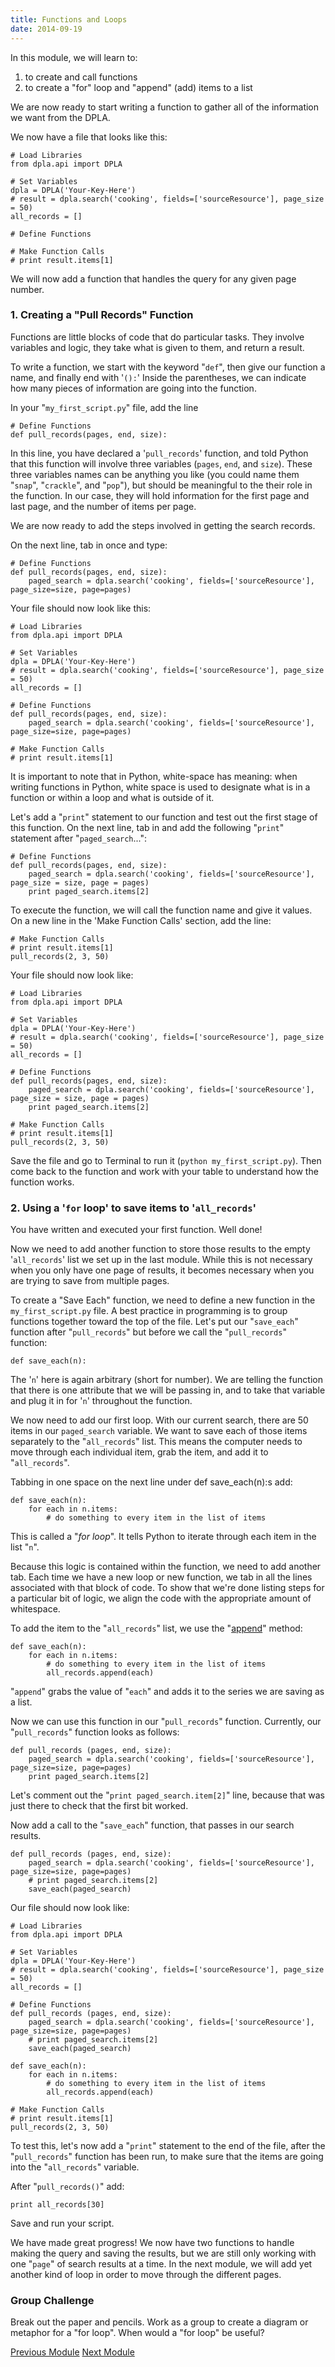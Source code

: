 ```yaml
---
title: Functions and Loops
date: 2014-09-19
---
```


In this module, we will learn to:

1. to create and call functions
2. to create a "for" loop and "append" (add) items to a list

We are now ready to start writing a function to gather all of the information we want from the DPLA.

We now have a file that looks like this:

	# Load Libraries
	from dpla.api import DPLA

	# Set Variables
	dpla = DPLA('Your-Key-Here')
	# result = dpla.search('cooking', fields=['sourceResource'], page_size = 50)
	all_records = []

	# Define Functions

	# Make Function Calls
	# print result.items[1]

We will now add a function that handles the query for any given page number.

### 1. Creating a "Pull Records" Function

Functions are little blocks of code that do particular tasks. They involve variables and logic, they take what is given to them, and return a result.

To write a function, we start with the keyword "`def`", then give our function a name, and finally end with '`():`' Inside the parentheses, we can indicate how many pieces of information are going into the function.

In your "`my_first_script.py`" file, add the line

	# Define Functions
	def pull_records(pages, end, size):

In this line, you have declared a '`pull_records`' function, and told Python that this function will involve three variables (`pages`, `end`, and `size`). These three variables names can be anything you like (you could name them "`snap`", "`crackle`", and "`pop`"), but should be meaningful to the their role in the function. In our case, they will hold information for the first page and last page, and the number of items per page.

We are now ready to add the steps involved in getting the search records.

On the next line, tab in once and type:

	# Define Functions
	def pull_records(pages, end, size):
		paged_search = dpla.search('cooking', fields=['sourceResource'], page_size=size, page=pages)

Your file should now look like this:

	# Load Libraries
	from dpla.api import DPLA

	# Set Variables
	dpla = DPLA('Your-Key-Here')
	# result = dpla.search('cooking', fields=['sourceResource'], page_size = 50)
	all_records = []

	# Define Functions
	def pull_records(pages, end, size):
		paged_search = dpla.search('cooking', fields=['sourceResource'], page_size=size, page=pages)

	# Make Function Calls
	# print result.items[1]

It is important to note that in Python, white-space has meaning: when writing functions in Python, white space is used to designate what is in a function or within a loop and what is outside of it.

Let's add a "`print`" statement to our function and test out the first stage of this function. On the next line, tab in and add the following "`print`" statement after "`paged_search`...":

	# Define Functions
	def pull_records(pages, end, size):
		paged_search = dpla.search('cooking', fields=['sourceResource'], page_size = size, page = pages)
		print paged_search.items[2]

To execute the function, we will call the function name and give it values. On a new line in the 'Make Function Calls' section, add the line:

	# Make Function Calls
	# print result.items[1]
	pull_records(2, 3, 50)

Your file should now look like:

	# Load Libraries
	from dpla.api import DPLA

	# Set Variables
	dpla = DPLA('Your-Key-Here')
	# result = dpla.search('cooking', fields=['sourceResource'], page_size = 50)
	all_records = []

	# Define Functions
	def pull_records(pages, end, size):
		paged_search = dpla.search('cooking', fields=['sourceResource'], page_size = size, page = pages)
		print paged_search.items[2]

	# Make Function Calls
	# print result.items[1]
	pull_records(2, 3, 50)

Save the file and go to Terminal to run it (`python my_first_script.py`). Then come back to the function and work with your table to understand how the function works.

### 2. Using a '`for` loop' to save items to '`all_records`'

You have written and executed your first function. Well done!

Now we need to add another function to store those results to the empty '`all_records`' list we set up in the last module. While this is not necessary when you only have one page of results, it becomes necessary when you are trying to save from multiple pages.

To create a "Save Each" function, we need to define a new function in the `my_first_script.py` file. A best practice in programming is to group  functions together toward the top of the file. Let's put our "`save_each`" function after "`pull_records`" but before we call the "`pull_records`" function:

	def save_each(n):

The '`n`' here is again arbitrary (short for number). We are telling the function that there is one attribute that we will be passing in, and to take that variable and plug it in for '`n`' throughout the function.

We now need to add our first loop. With our current search, there are 50 items in our `paged_search` variable. We want to save each of those items separately to the "`all_records`" list. This means the computer needs to move through each individual item, grab the item, and add it to "`all_records`".

Tabbing in one space on the next line under <span class="command">def save_each(n):</span>s add:

	def save_each(n):
		for each in n.items:
			# do something to every item in the list of items

This is called a "*for loop*". It tells Python to iterate through each item in the list "`n`".

Because this logic is contained within the function, we need to add another tab. Each time we have a new loop or new function, we tab in all the lines associated with that block of code. To show that we're done listing steps for a particular bit of logic, we align the code with the appropriate amount of whitespace.

To add the item to the "`all_records`" list, we use the "[append](https://docs.python.org/2/tutorial/datastructures.html)"
method:

	def save_each(n):
		for each in n.items:
			# do something to every item in the list of items
			all_records.append(each)

"`append`" grabs the value of "`each`" and adds it to the series we are saving as a list.

Now we can use this function in our "`pull_records`" function. Currently, our "`pull_records`" function looks as follows:

	def pull_records (pages, end, size):
		paged_search = dpla.search('cooking', fields=['sourceResource'],  page_size=size, page=pages)
		print paged_search.items[2]

Let's comment out the "`print paged_search.item[2]`" line, because that was just there to check that the first bit worked.

Now add a call to the "`save_each`" function, that passes in our search results.

	def pull_records (pages, end, size):
		paged_search = dpla.search('cooking', fields=['sourceResource'],  page_size=size, page=pages)
		# print paged_search.items[2]
		save_each(paged_search)

Our file should now look like:

	# Load Libraries
	from dpla.api import DPLA

	# Set Variables
	dpla = DPLA('Your-Key-Here')
	# result = dpla.search('cooking', fields=['sourceResource'], page_size = 50)
	all_records = []

	# Define Functions
	def pull_records (pages, end, size):
		paged_search = dpla.search('cooking', fields=['sourceResource'],  page_size=size, page=pages)
		# print paged_search.items[2]
		save_each(paged_search)

	def save_each(n):
		for each in n.items:
			# do something to every item in the list of items
			all_records.append(each)

	# Make Function Calls
	# print result.items[1]
	pull_records(2, 3, 50)

To test this, let's now add a "`print`" statement to the end of the file, after the "`pull_records`" function has been run, to make sure that the items are going into the "`all_records`" variable.

After "`pull_records()`" add:

	print all_records[30]

Save and run your script.

We have made great progress! We now have two functions to handle making the query and saving the results, but we are still only working with one "`page`" of search results at a time. In the next module, we will add yet another kind of loop in order to move through the different pages.

### Group Challenge

Break out the paper and pencils. Work as a group to create a diagram or metaphor for a "for loop". When would a "for loop" be useful?

<span class="left">[Previous Module](module06.html)</span>
<span class="right">[Next Module](module08.html)</span>
